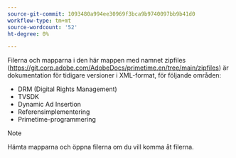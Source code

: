```yaml
---
source-git-commit: 1093480a994ee30969f3bca9b9740097bb9b41d0
workflow-type: tm+mt
source-wordcount: '52'
ht-degree: 0%

---
```

Filerna och mapparna i den här mappen med namnet zipfiles (https://git.corp.adobe.com/AdobeDocs/primetime.en/tree/main/zipfiles) är dokumentation för tidigare versioner i XML-format, för följande områden:
* DRM (Digital Rights Management)
* TVSDK
* Dynamic Ad Insertion
* Referensimplementering
* Primetime-programmering
>[!NOTE]
>Hämta mapparna och öppna filerna om du vill komma åt filerna.
